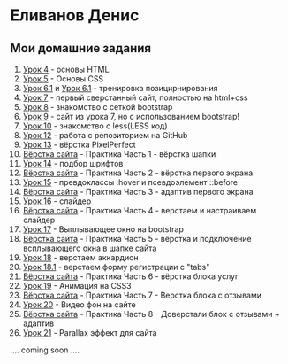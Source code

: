 # Еливанов Денис
## Мои домашние задания

1. [Урок 4](https://terhoor.github.io/lesson_4/ "Урок 4" ) - основы HTML
2. [Урок 5](https://terhoor.github.io/lesson_5 "Урок 5" ) - Основы CSS
3. [Урок 6.1](https://terhoor.github.io/lesson_6.1 "Урок 6.1" ) и [Урок 6.1](https://terhoor.github.io/lesson_6.2 "Урок 6.2" ) - тренировка позицирнирования
4. [Урок 7](https://terhoor.github.io/lesson_7 "Урок 7" ) - первый сверстанный сайт, полностью на html+css
5. [Урок 8](https://terhoor.github.io/lesson_8 "Урок 8" ) - знакомство с сеткой bootstrap
6. [Урок 9](https://terhoor.github.io/lesson_9 "Урок 9" ) - сайт из урока 7, но с использованием bootstrap!
7. [Урок 10](https://github.com/terhoor/terhoor.github.io/blob/master/lesson_10/main.less/ "Урок 10" ) - знакомство с less(LESS код)
8. [Урок 12](https://github.com/terhoor/terhoor.github.io "Урок 12" ) - работа с репозиторием на GitHub
9. [Урок 13](https://terhoor.github.io/lesson_13 "Урок 13" ) - вёрстка PixelPerfect
10. [Вёрстка сайта](https://terhoor.github.io/lesson_13.1 "практика" ) - Практика Часть 1 - вёрстка шапки
11. [Урок 14](https://terhoor.github.io/lesson_14/ "Урок 14" ) - подбор шрифтов
12. [Вёрстка сайта](https://terhoor.github.io/lesson_14.2/ "практика" ) - Практика Часть 2 - вёрстка первого экрана
13. [Урок 15](https://terhoor.github.io/lesson_15/ "Урок 15" ) - превдоклассы :hover и псевдоэлемент ::before
14. [Вёрстка сайта](https://terhoor.github.io/lesson_15.3/ "практика" ) - Практика Часть 3 - адаптив первого экрана
15. [Урок 16](https://terhoor.github.io/lesson_16/ "Урок 16" ) - слайдер
16. [Вёрстка сайта](https://terhoor.github.io/lesson_16.4/ "практика" ) - Практика Часть 4 - верстаем и настраиваем слайдер
17. [Урок 17](https://terhoor.github.io/lesson_17/ "Урок 17" ) - Выплывающее окно на bootstrap
18. [Вёрстка сайта](https://terhoor.github.io/lesson_17.5/ "практика" ) - Практика Часть 5 - вёрстка и подключение всплывающего окна в шапке сайта
19. [Урок 18](https://terhoor.github.io/lesson_18/ "Урок 18" ) - верстаем аккардион
20. [Урок 18.1](https://terhoor.github.io/lesson_18.1/ "Урок 18.1" ) - верстаем форму регистрации с "tabs"
21. [Вёрстка сайта](https://terhoor.github.io/lesson_18.6/ "практика" ) - Практика Часть 6 - вёрстка блока услуг
22. [Урок 19](https://terhoor.github.io/lesson_19/ "урок 19" ) - Анимация на CSS3
23. [Вёрстка сайта](https://terhoor.github.io/lesson_19.7/ "практика" ) - Практика Часть 7 - Верстка блока с отзывами
24. [Урок 20](https://terhoor.github.io/lesson_20/ "урок 20" ) - Видео фон на сайте
25. [Вёрстка сайта](https://terhoor.github.io/lesson_20.8/ "практика" ) - Практика Часть 8 - Доверстали блок с отзывами + адаптив
26. [Урок 21](https://terhoor.github.io/lesson_21/ "урок 21" ) - Parallax эффект для сайта

.... coming soon ....